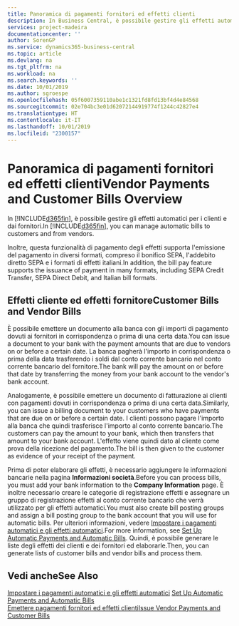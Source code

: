 ```yaml
---
title: Panoramica di pagamenti fornitori ed effetti clienti
description: In Business Central, è possibile gestire gli effetti automatici per i clienti e dai fornitori.
services: project-madeira
documentationcenter: ''
author: SorenGP
ms.service: dynamics365-business-central
ms.topic: article
ms.devlang: na
ms.tgt_pltfrm: na
ms.workload: na
ms.search.keywords: ''
ms.date: 10/01/2019
ms.author: sgroespe
ms.openlocfilehash: 05f6007359110abe1c1321fd8fd13bf4d4e84568
ms.sourcegitcommit: 02e704bc3e01d62072144919774f1244c42827e4
ms.translationtype: HT
ms.contentlocale: it-IT
ms.lasthandoff: 10/01/2019
ms.locfileid: "2300157"
---
```

# <a name="vendor-payments-and-customer-bills-overview"></a><span data-ttu-id="0caf0-103">Panoramica di pagamenti fornitori ed effetti clienti</span><span class="sxs-lookup"><span data-stu-id="0caf0-103">Vendor Payments and Customer Bills Overview</span></span>
<span data-ttu-id="0caf0-104">In [!INCLUDE[d365fin](../../includes/d365fin_md.md)], è possibile gestire gli effetti automatici per i clienti e dai fornitori.</span><span class="sxs-lookup"><span data-stu-id="0caf0-104">In [!INCLUDE[d365fin](../../includes/d365fin_md.md)], you can manage automatic bills to customers and from vendors.</span></span>  

<span data-ttu-id="0caf0-105">Inoltre, questa funzionalità di pagamento degli effetti supporta l'emissione del pagamento in diversi formati, compreso il bonifico SEPA, l'addebito diretto SEPA e i formati di effetti italiani.</span><span class="sxs-lookup"><span data-stu-id="0caf0-105">In addition, the bill pay feature supports the issuance of payment in many formats, including SEPA Credit Transfer, SEPA Direct Debit, and Italian bill formats.</span></span>  

## <a name="customer-bills-and-vendor-bills"></a><span data-ttu-id="0caf0-106">Effetti cliente ed effetti fornitore</span><span class="sxs-lookup"><span data-stu-id="0caf0-106">Customer Bills and Vendor Bills</span></span>  
<span data-ttu-id="0caf0-107">È possibile emettere un documento alla banca con gli importi di pagamento dovuti ai fornitori in corrispondenza o prima di una certa data.</span><span class="sxs-lookup"><span data-stu-id="0caf0-107">You can issue a document to your bank with the payment amounts that are due to vendors on or before a certain date.</span></span> <span data-ttu-id="0caf0-108">La banca pagherà l'importo in corrispondenza o prima della data trasferendo i soldi dal conto corrente bancario nel conto corrente bancario del fornitore.</span><span class="sxs-lookup"><span data-stu-id="0caf0-108">The bank will pay the amount on or before that date by transferring the money from your bank account to the vendor's bank account.</span></span>  

<span data-ttu-id="0caf0-109">Analogamente, è possibile emettere un documento di fatturazione ai clienti con pagamenti dovuti in corrispondenza o prima di una certa data.</span><span class="sxs-lookup"><span data-stu-id="0caf0-109">Similarly, you can issue a billing document to your customers who have payments that are due on or before a certain date.</span></span> <span data-ttu-id="0caf0-110">I clienti possono pagare l'importo alla banca che quindi trasferisce l'importo al conto corrente bancario.</span><span class="sxs-lookup"><span data-stu-id="0caf0-110">The customers can pay the amount to your bank, which then transfers that amount to your bank account.</span></span> <span data-ttu-id="0caf0-111">L'effetto viene quindi dato al cliente come prova della ricezione del pagamento.</span><span class="sxs-lookup"><span data-stu-id="0caf0-111">The bill is then given to the customer as evidence of your receipt of the payment.</span></span>  

<span data-ttu-id="0caf0-112">Prima di poter elaborare gli effetti, è necessario aggiungere le informazioni bancarie nella pagina **Informazioni società**.</span><span class="sxs-lookup"><span data-stu-id="0caf0-112">Before you can process bills, you must add your bank information to the **Company Information** page.</span></span> <span data-ttu-id="0caf0-113">È inoltre necessario creare le categorie di registrazione effetti e assegnare un gruppo di registrazione effetti al conto corrente bancario che verrà utilizzato per gli effetti automatici.</span><span class="sxs-lookup"><span data-stu-id="0caf0-113">You must also create bill posting groups and assign a bill posting group to the bank account that you will use for automatic bills.</span></span> <span data-ttu-id="0caf0-114">Per ulteriori informazioni, vedere [Impostare i pagamenti automatici e gli effetti automatici](how-to-set-up-automatic-payments-and-automatic-bills.md).</span><span class="sxs-lookup"><span data-stu-id="0caf0-114">For more information, see [Set Up Automatic Payments and Automatic Bills](how-to-set-up-automatic-payments-and-automatic-bills.md).</span></span> <span data-ttu-id="0caf0-115">Quindi, è possibile generare le liste degli effetti dei clienti e dei fornitori ed elaborarle.</span><span class="sxs-lookup"><span data-stu-id="0caf0-115">Then, you can generate lists of customer bills and vendor bills and process them.</span></span>

## <a name="see-also"></a><span data-ttu-id="0caf0-116">Vedi anche</span><span class="sxs-lookup"><span data-stu-id="0caf0-116">See Also</span></span>  
 <span data-ttu-id="0caf0-117">[Impostare i pagamenti automatici e gli effetti automatici](how-to-set-up-automatic-payments-and-automatic-bills.md) </span><span class="sxs-lookup"><span data-stu-id="0caf0-117">[Set Up Automatic Payments and Automatic Bills](how-to-set-up-automatic-payments-and-automatic-bills.md) </span></span>  
  [<span data-ttu-id="0caf0-118">Emettere pagamenti fornitori ed effetti clienti</span><span class="sxs-lookup"><span data-stu-id="0caf0-118">Issue Vendor Payments and Customer Bills</span></span>](how-to-issue-vendor-payments-and-customer-bills.md)
